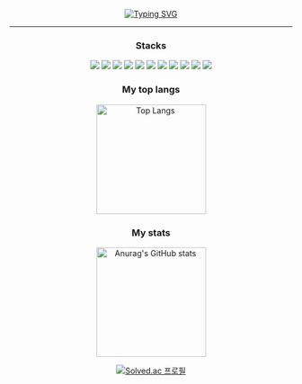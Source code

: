 
<p align="center">
  <a href="https://git.io/typing-svg">
    <img src="https://readme-typing-svg.demolab.com?font=Fira+Code&size=30&pause=1000&width=435&lines=Welcome+to+E0min+github" alt="Typing SVG">
  </a>
</p>

---

<h3 align="center">Stacks</h3> 

<p align="center">
  <img src="https://img.shields.io/badge/java-007396?style=for-the-badge&logo=java&logoColor=white">
  <img src="https://img.shields.io/badge/python-3776AB?style=for-the-badge&logo=python&logoColor=white">
  <img src="https://img.shields.io/badge/html5-E34F26?style=for-the-badge&logo=html5&logoColor=white">
  <img src="https://img.shields.io/badge/css-1572B6?style=for-the-badge&logo=css3&logoColor=white">
  <img src="https://img.shields.io/badge/javascript-F7DF1E?style=for-the-badge&logo=javascript&logoColor=black">
  <img src="https://img.shields.io/badge/mysql-4479A1?style=for-the-badge&logo=mysql&logoColor=white">
  <img src="https://img.shields.io/badge/react-61DAFB?style=for-the-badge&logo=react&logoColor=black">
  <img src="https://img.shields.io/badge/springboot-6DB33F?style=for-the-badge&logo=springboot&logoColor=white">
  <img src="https://img.shields.io/badge/linux-FCC624?style=for-the-badge&logo=linux&logoColor=black">
  <img src="https://img.shields.io/badge/github-181717?style=for-the-badge&logo=github&logoColor=white">
  <img src="https://img.shields.io/badge/git-F05032?style=for-the-badge&logo=git&logoColor=white">
</p>

<!-- 중앙 정렬을 위한 HTML 코드 -->
<h3 align="center">My top langs</h3>
<p align="center">
  <img src="https://github-readme-stats.vercel.app/api/top-langs/?username=anuraghazra&layout=compact" alt="Top Langs" height="195px">
</p>
<h3 align="center">My stats</h3>
<p align="center">
  <img src="https://github-readme-stats.vercel.app/api?username=E0min&show_icons=true&theme=radical" alt="Anurag's GitHub stats" height="195px">
</p>


<p align="center">
  <a href="https://solved.ac/bbok3yo">
    <img src="http://mazassumnida.wtf/api/v2/generate_badge?boj=bbok3yo" alt="Solved.ac 프로필">
  </a>
</p> 




